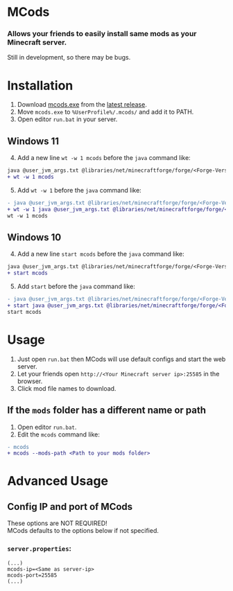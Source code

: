 # MCods
### Allows your friends to easily install same mods as your Minecraft server.
Still in development, so there may be bugs.



# Installation
1. Download [mcods.exe](https://github.com/JadeMin/MCods/releases/latest/download/mcods.exe) from the [latest release](https://github.com/JadeMin/MCods/releases/latest).
2. Move `mcods.exe` to `%UserProfile%/.mcods/` and add it to PATH.
3. Open editor `run.bat` in your server.

## Windows 11
4. Add a new line `wt -w 1 mcods` before the `java` command like:
```diff
java @user_jvm_args.txt @libraries/net/minecraftforge/forge/<Forge-Version>/win_args.txt %*
+ wt -w 1 mcods
```
5. Add `wt -w 1` before the `java` command like:
```diff
- java @user_jvm_args.txt @libraries/net/minecraftforge/forge/<Forge-Version>/win_args.txt %*
+ wt -w 1 java @user_jvm_args.txt @libraries/net/minecraftforge/forge/<Forge-Version>/win_args.txt %*
wt -w 1 mcods
```

## Windows 10
4. Add a new line `start mcods` before the `java` command like:
```diff
java @user_jvm_args.txt @libraries/net/minecraftforge/forge/<Forge-Version>/win_args.txt %*
+ start mcods
```
5. Add `start` before the `java` command like:
```diff
- java @user_jvm_args.txt @libraries/net/minecraftforge/forge/<Forge-Version>/win_args.txt %*
+ start java @user_jvm_args.txt @libraries/net/minecraftforge/forge/<Forge-Version>/win_args.txt %*
start mcods
```



# Usage
1. Just open `run.bat` then MCods will use default configs and start the web server.
2. Let your friends open `http://<Your Minecraft server ip>:25585` in the browser.
3. Click mod file names to download.

## If the `mods` folder has a different name or path
1. Open editor `run.bat`.
2. Edit the `mcods` command like:
```diff
- mcods
+ mcods --mods-path <Path to your mods folder>
```



# Advanced Usage
<!--Run `mcods --help` to see all available commands.-->

## Config IP and port of MCods
These options are NOT REQUIRED!  
MCods defaults to the options below if not specified.
### `server.properties`:
```properties
(...)
mcods-ip=<Same as server-ip>
mcods-port=25585
(...)
```